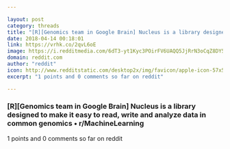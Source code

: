 ```yaml
---

layout: post
category: threads
title: "[R][Genomics team in Google Brain] Nucleus is a library designed to make it easy to read, write and analyze data in common genomics"
date: 2018-04-14 00:18:01
link: https://vrhk.co/2qvL6oE
image: https://i.redditmedia.com/6dT3-yt1Kyc3POirFV6UAQQ5JjRrN3oCqZ8DY5q6STc.jpg?w=320&s=543bc4e88e7c2bf63ea660926270f275
domain: reddit.com
author: "reddit"
icon: http://www.redditstatic.com/desktop2x/img/favicon/apple-icon-57x57.png
excerpt: "1 points and 0 comments so far on reddit"

---
```


### [R][Genomics team in Google Brain] Nucleus is a library designed to make it easy to read, write and analyze data in common genomics • r/MachineLearning

1 points and 0 comments so far on reddit